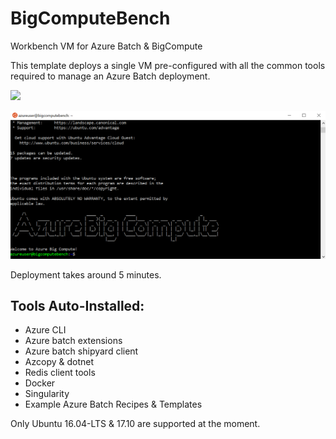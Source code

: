 # BigComputeBench

Workbench VM for Azure Batch &amp; BigCompute

This template deploys a single VM pre-configured with all the common tools required to manage an Azure Batch deployment. 

<a href="https://portal.azure.com/#create/Microsoft.Template/uri/https%3A%2F%2Fraw.githubusercontent.com%2Fazurebigcompute%2FBigComputeBench%2Fmaster%2Fbigcomputebench.json" target="_blank">
    <img src="http://azuredeploy.net/deploybutton.png"/>
</a>

![abc](abc.PNG)

Deployment takes around 5 minutes.

## Tools Auto-Installed:
* Azure CLI
* Azure batch extensions
* Azure batch shipyard client
* Azcopy & dotnet
* Redis client tools
* Docker 
* Singularity
* Example Azure Batch Recipes & Templates

Only Ubuntu 16.04-LTS & 17.10 are supported at the moment. 
